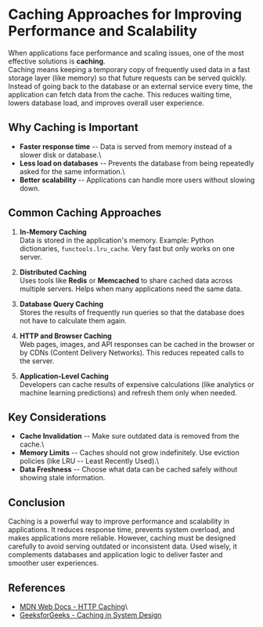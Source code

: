 # Caching Approaches for Improving Performance and Scalability

When applications face performance and scaling issues, one of the most
effective solutions is **caching**.\
Caching means keeping a temporary copy of frequently used data in a fast
storage layer (like memory) so that future requests can be served
quickly. Instead of going back to the database or an external service
every time, the application can fetch data from the cache. This reduces
waiting time, lowers database load, and improves overall user
experience.

## Why Caching is Important

-   **Faster response time** -- Data is served from memory instead of a
    slower disk or database.\
-   **Less load on databases** -- Prevents the database from being
    repeatedly asked for the same information.\
-   **Better scalability** -- Applications can handle more users without
    slowing down.

## Common Caching Approaches

1.  **In-Memory Caching**\
    Data is stored in the application's memory. Example: Python
    dictionaries, `functools.lru_cache`. Very fast but only works on one
    server.

2.  **Distributed Caching**\
    Uses tools like **Redis** or **Memcached** to share cached data
    across multiple servers. Helps when many applications need the same
    data.

3.  **Database Query Caching**\
    Stores the results of frequently run queries so that the database
    does not have to calculate them again.

4.  **HTTP and Browser Caching**\
    Web pages, images, and API responses can be cached in the browser or
    by CDNs (Content Delivery Networks). This reduces repeated calls to
    the server.

5.  **Application-Level Caching**\
    Developers can cache results of expensive calculations (like
    analytics or machine learning predictions) and refresh them only
    when needed.

## Key Considerations

-   **Cache Invalidation** -- Make sure outdated data is removed from
    the cache.\
-   **Memory Limits** -- Caches should not grow indefinitely. Use
    eviction policies (like LRU -- Least Recently Used).\
-   **Data Freshness** -- Choose what data can be cached safely without
    showing stale information.

## Conclusion

Caching is a powerful way to improve performance and scalability in
applications. It reduces response time, prevents system overload, and
makes applications more reliable. However, caching must be designed
carefully to avoid serving outdated or inconsistent data. Used wisely,
it complements databases and application logic to deliver faster and
smoother user experiences.

## References

-   [MDN Web Docs - HTTP Caching](https://developer.mozilla.org/en-US/docs/Web/HTTP/Caching)\
-   [GeeksforGeeks - Caching in System Design](https://www.geeksforgeeks.org/caching-system-design-concept/)
